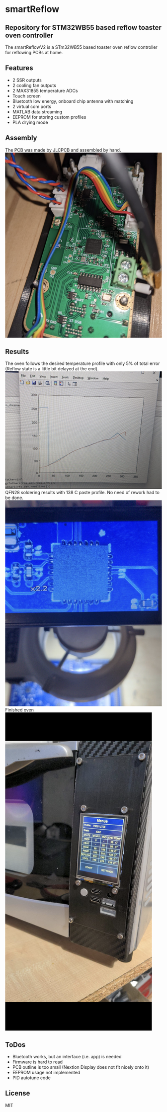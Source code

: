 # smartReflow
## Repository for STM32WB55 based reflow toaster oven controller

The smartReflowV2 is a STm32WB55 based toaster oven reflow controller for reflowing PCBs at home. 

## Features
- 2 SSR outputs
- 2 cooling fan outputs
- 2 MAX31855 temperature ADCs
- Touch screen
- Bluetooth low energy, onboard chip antenna with matching
- 2 virtual com ports 
- MATLAB data streaming
- EEPROM for storing custom profiles
- PLA drying mode

## Assembly
The PCB was made by JLCPCB and assembled by hand.
![alt text](Pictures/PCB/PCB4.png "Assembled PCB")

## Results
The oven follows the desired temperature profile with only 5% of total error (Reflow state is a little bit delayed at the end).
![alt text](Pictures/Results/MatlabData.png "matlab")
QFN28 soldering results with 138 C paste profile. No need of rework had to be done.
![alt text](Pictures/Results/Soldering1.png "qfn soldering")
Finished oven
![alt text](Pictures/Mechanical_CAD/Front1.png "Oven front")

## ToDos
- Bluetooth works, but an interface (i.e. app) is needed
- Firmware is hard to read
- PCB outline is too small (Nextion Display does not fit nicely onto it)
- EEPROM usage not implemented
- PID autotune code

## License
MIT